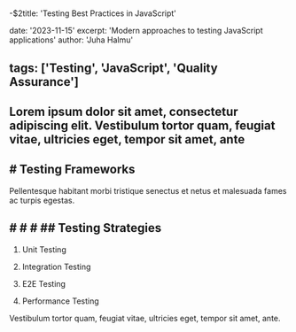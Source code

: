 
#
  -$2title: 'Testing Best Practices in JavaScript'

date: '2023-11-15'
excerpt: 'Modern approaches to testing JavaScript applications'
author: 'Juha Halmu'

## tags: ['Testing', 'JavaScript', 'Quality Assurance']

## Lorem ipsum dolor sit amet, consectetur adipiscing elit. Vestibulum tortor quam, feugiat vitae, ultricies eget, tempor sit amet, ante

## # Testing Frameworks

Pellentesque habitant morbi tristique senectus et netus et malesuada fames ac turpis egestas.

## # # # ## Testing Strategies


1. Unit Testing


1. Integration Testing


1. E2E Testing


1. Performance Testing

Vestibulum tortor quam, feugiat vitae, ultricies eget, tempor sit amet, ante.
